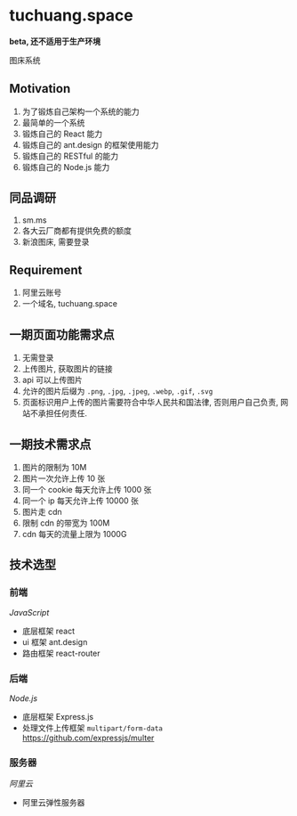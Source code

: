 # tuchuang.space

**beta, 还不适用于生产环境**

图床系统

## Motivation

1. 为了锻炼自己架构一个系统的能力
2. 最简单的一个系统
3. 锻炼自己的 React 能力
4. 锻炼自己的 ant.design 的框架使用能力
5. 锻炼自己的 RESTful 的能力
6. 锻炼自己的 Node.js 能力

## 同品调研

1. sm.ms
2. 各大云厂商都有提供免费的额度
3. 新浪图床, 需要登录

## Requirement

1. 阿里云账号
2. 一个域名, tuchuang.space

## 一期页面功能需求点

1. 无需登录
2. 上传图片, 获取图片的链接
3. api 可以上传图片
4. 允许的图片后缀为 `.png`, `.jpg`, `.jpeg`, `.webp`, `.gif`, `.svg`
5. 页面标识用户上传的图片需要符合中华人民共和国法律, 否则用户自己负责, 网站不承担任何责任.

## 一期技术需求点

1. 图片的限制为 10M
2. 图片一次允许上传 10 张
3. 同一个 cookie 每天允许上传 1000 张
4. 同一个 ip 每天允许上传 10000 张
5. 图片走 cdn
6. 限制 cdn 的带宽为 100M
7. cdn 每天的流量上限为 1000G

## 技术选型

### 前端

_JavaScript_

* 底层框架 react
* ui 框架 ant.design
* 路由框架 react-router

### 后端

_Node.js_

* 底层框架 Express.js
* 处理文件上传框架 `multipart/form-data` https://github.com/expressjs/multer

### 服务器

_阿里云_

* 阿里云弹性服务器

